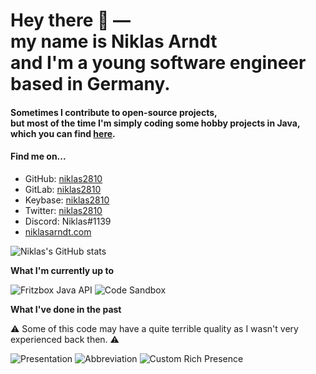 <h1>
  Hey there 👋 ― <br> 
  my name is Niklas Arndt <br> 
  and I'm a young software engineer <br>
  based in Germany.
</h1>

<h4>Sometimes I contribute to open-source projects, <br>
  but most of the time I'm simply coding some hobby projects in Java, <br> 
  which you can find <a href="https://github.com/niklas2810?tab=repositories">here</a>.</h4>

#### Find me on...

- GitHub: [niklas2810](https://github.com/niklas2810)
- GitLab: [niklas2810](https://gitlab.com/niklas2810)
- Keybase: [niklas2810](https://keybase.io/niklas2810)
- Twitter: [niklas2810](https://twitter.com/niklas2810)
- Discord: Niklas#1139
- [niklasarndt.com](https://niklasarndt.com)


![Niklas's GitHub stats](https://github-readme-stats.vercel.app/api?username=niklas2810&show_icons=true&&hide_border=true&hide_rank=true)


**What I'm currently up to**

![Fritzbox Java API](https://github-readme-stats.vercel.app/api/pin/?username=niklas2810&repo=fritzbox-java-api)
![Code Sandbox](https://github-readme-stats.vercel.app/api/pin/?username=niklas2810&repo=sandbox)


**What I've done in the past**

:warning: Some of this code may have a quite terrible quality as I wasn't very experienced back then. :warning:

![Presentation](https://github-readme-stats.vercel.app/api/pin/?username=niklas2810&repo=Presentation)
![Abbreviation](https://github-readme-stats.vercel.app/api/pin/?username=niklas2810&repo=abbreviation)
![Custom Rich Presence](https://github-readme-stats.vercel.app/api/pin/?username=niklas2810&repo=custom-rich-presence)
